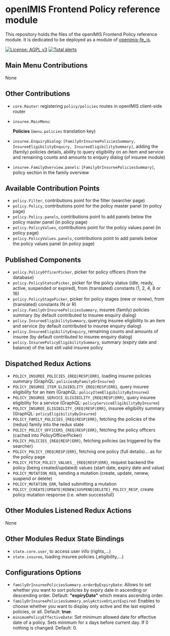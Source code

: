 # openIMIS Frontend Policy reference module
This repository holds the files of the openIMIS Frontend Policy reference module.
It is dedicated to be deployed as a module of [openimis-fe_js](https://github.com/openimis/openimis-fe_js).

[![License: AGPL v3](https://img.shields.io/badge/License-AGPL%20v3-blue.svg)](https://www.gnu.org/licenses/agpl-3.0)
[![Total alerts](https://img.shields.io/lgtm/alerts/g/openimis/openimis-fe-policy_js.svg?logo=lgtm&logoWidth=18)](https://lgtm.com/projects/g/openimis/openimis-fe-policy_js/alerts/)

## Main Menu Contributions
None

## Other Contributions
* `core.Router`: registering `policy/policies` routes in openIMIS client-side router
* `insuree.MainMenu`:

   **Policies** (`menu.policies` translation key)
   
* `insuree.EnquiryDialog`: `[FamilyOrInsureePoliciesSummary, InsureeEligibilityEnquiry, InsureeEligibilitySummary]`, adding the (family) policies details, ability to query eligibility on an item and service and remaining counts and amounts to enquiry dialog (of insuree module)
* `insuree.FamilyOverview.panels`: `[FamilyOrInsureePoliciesSummary]`,  policy section in the family overview

## Available Contribution Points
* `policy.Filter`, contributions point for the filter (searcher page)
* `policy.Policy`, contributions point for the policy master panel (in policy page)
* `policy.Policy.panels`, contributions point to add panels below the policy master panel (in policy page)
* `policy.PolicyValues`, contributions point for the policy values panel (in policy page)
* `policy.PolicyValues.panels`, contributions point to add panels below the policy values panel (in policy page)

## Published Components
* `policy.PolicyOfficerPicker`, picker for policy officers (from the database)
* `policy.PolicyStatusPicker`, picker for the policy status (idle, ready, active, suspended or expired), from (translated) constants (1, 2, 4, 8 or 16)
* `policy.PolicyStagePicker`, picker for policy stages (new or renew), from (translated) constants (N or R)
* `policy.FamilyOrInsureePoliciesSummary`, insuree (family) policies summary (by default contributed to insuree enquiry dialog)
* `policy.InsureeEligibilitySummary`, querying insuree eligibility to an item and service (by default contributed to insuree enquiry dialog)
* `policy.InsureeEligibilityEnquiry`, remaining counts and amounts of insuree (by default contributed to insuree enquiry dialog)
* `policy.InsureePolicyEligibilitySummary`, summary (expiry date and balance) of the last still valid insuree policy

## Dispatched Redux Actions
* `POLICY_INSUREE_POLICIES_{REQ|RESP|ERR}`, loading insuree policies summary (GraphQL: `policiesByFamilyOrInsuree`)
* `POLICY_INSUREE_ITEM_ELIGIBILITY_{REQ|RESP|ERR}`, query insuree eligibility for an item (GraphQL: `policyItemEligibilityByInsuree`)
* `POLICY_INSUREE_SERVICE_ELIGIBILITY_{REQ|RESP|ERR}`, query insuree eligibility for a service (GraphQL: 
`policyServiceEligibilityByInsuree`)
* `POLICY_INSUREE_ELIGIBILITY_{REQ|RESP|ERR}`, insuree eligibility summary (GraphQL: `policyEligibilityByInsuree`)
* `POLICY_FAMILY_POLICIES_{REQ|RESP|ERR}`, fetching the policies of the (redux) family into the redux state
* `POLICY_POLICY_OFFICERS_{REQ|RESP|ERR}`, fetching the policy officers (cached into PolicyOfficerPicker)
* `POLICY_POLICIES_{REQ|RESP|ERR}`, fetching policies (as triggered by the searcher)
* `POLICY_POLICY_{REQ|RESP|ERR}`, fetching one policy (full details)... as for the policy page
* `POLICY_FETCH_POLICY_VALUES__{REQ|RESP|ERR}`, request backend the policy (being created/updated) values (start date, expiry date and value)
* `POLICY_MUTATION_REQ`, sending a mutation (create, update, nenew, suspend or delete)
* `POLICY_MUTATION_ERR`, failed submitting a mutation
* `POLICY_{CREATE|UPDATE|RENEW|SUSPEND|DELETE}_POLICY_RESP`, create policy mutation response (i.e. when successfull)

## Other Modules Listened Redux Actions
None

## Other Modules Redux State Bindings
* `state.core.user`, to access user info (rights,...)
* `state.insuree`, loading insuree policies (,eligibility,...)

## Configurations Options
- `familyOrInsureePoliciesSummary.orderByExpiryDate`: Allows to set whether you want to sort policies by expiry date in ascending or descending order. Default: __"expiryDate"__ which means ascending order.
- `familyOrInsureePoliciesSummary.onlyActiveOrLastExpired`: Enables to choose whether you want to display only active and the last expired policies, or all. Default: __true__. 
- `minimumPolicyEffectiveDate`: Set minimum allowed date for effective date of a policy. Sets minimum for x days before current day. If 0 nothing is changed. Default: 0. 
